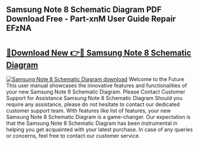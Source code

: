 ## Samsung Note 8 Schematic Diagram PDF Download Free - Part-xnM User Guide Repair EFzNA

# <h2><a href="http://dfjdsb.blite.top/?on=Samsung+Note+8+Schematic+Diagram">🔗Download New 👉🔴 Samsung Note 8 Schematic Diagram</a></h2>

[![Samsung Note 8 Schematic Diagram download](https://i.imgur.com/lujVjoI.png)](http://dfjdsb.blite.top/?on=Samsung+Note+8+Schematic+Diagram)
Welcome to the Future This user manual showcases the innovative features and functionalities of your new Samsung Note 8 Schematic Diagram. Please Contact Customer Support for Assistance Samsung Note 8 Schematic Diagram Should you require any assistance, please do not hesitate to contact our dedicated customer support team. With features like list of features, your new Samsung Note 8 Schematic Diagram is a game-changer. Our expectation is that the Samsung Note 8 Schematic Diagram has been instrumental in helping you get acquainted with your latest purchase. In case of any queries or concerns, feel free to contact our customer service.
